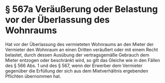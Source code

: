 # § 567a Veräußerung oder Belastung vor der Überlassung des Wohnraums
Hat vor der Überlassung des vermieteten Wohnraums an den Mieter der Vermieter den Wohnraum an einen Dritten veräußert oder mit einem Recht belastet, durch dessen Ausübung der vertragsgemäße Gebrauch dem Mieter entzogen oder beschränkt wird, so gilt das Gleiche wie in den Fällen des § 566 Abs. 1 und des § 567, wenn der Erwerber dem Vermieter gegenüber die Erfüllung der sich aus dem Mietverhältnis ergebenden Pflichten übernommen hat.